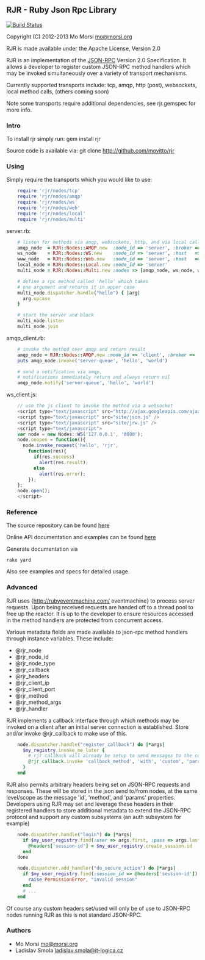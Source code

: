 ## RJR - Ruby Json Rpc Library ##
[![Build Status](https://travis-ci.org/movitto/rjr.png?branch=dep-fixes)](https://travis-ci.org/movitto/rjr)

Copyright (C) 2012-2013 Mo Morsi <mo@morsi.org>

RJR is made available under the Apache License, Version 2.0

RJR is an implementation of the [JSON-RPC](http://en.wikipedia.org/wiki/JSON-RPC)
Version 2.0 Specification. It allows a developer to register custom JSON-RPC
method handlers which may be invoked simultaneously over a variety of transport
mechanisms.

Currently supported transports include:
    tcp, amqp, http (post), websockets, local method calls, (others coming soon)

Note some transports require additional dependencies, see rjr.gemspec for more info.

### Intro ###
To install rjr simply run:
    gem install rjr

Source code is available via:
    git clone http://github.com/movitto/rjr

### Using ###

Simply require the transports which you would
like to use:

```ruby
    require 'rjr/nodes/tcp'
    require 'rjr/nodes/amqp'
    require 'rjr/nodes/ws'
    require 'rjr/nodes/web'
    require 'rjr/nodes/local'
    require 'rjr/nodes/multi'
```

server.rb:

```ruby
    # listen for methods via amqp, websockets, http, and via local calls
    amqp_node  = RJR::Nodes::AMQP.new  :node_id => 'server', :broker => 'localhost'
    ws_node    = RJR::Nodes::WS.new    :node_id => 'server', :host   => 'localhost', :port => 8080
    www_node   = RJR::Nodes::Web.new   :node_id => 'server', :host   => 'localhost', :port => 8888
    local_node = RJR::Nodes::Local.new :node_id => 'server'
    multi_node = RJR::Nodes::Multi.new :nodes => [amqp_node, ws_node, www_node, local_node]

    # define a rpc method called 'hello' which takes
    # one argument and returns it in upper case
    multi_node.dispatcher.handle("hello") { |arg|
      arg.upcase
    }

    # start the server and block
    multi_node.listen
    multi_node.join
```

amqp_client.rb:

```ruby
    # invoke the method over amqp and return result
    amqp_node = RJR::Nodes::AMQP.new :node_id => 'client', :broker => 'localhost'
    puts amqp_node.invoke('server-queue', 'hello', 'world')

    # send a notification via amqp,
    # notifications immediately return and always return nil
    amqp_node.notify('server-queue', 'hello', 'world')
```

ws_client.js:

```javascript
    // use the js client to invoke the method via a websocket
    <script type="text/javascript" src="http://ajax.googleapis.com/ajax/libs/jquery/1.7.1/jquery.min.js"></script>
    <script type="text/javascript" src="site/json.js" />
    <script type="text/javascript" src="site/jrw.js" />
    <script type="text/javascript">
    var node = new Nodes::WS('127.0.0.1', '8080');
    node.onopen = function(){
      node.invoke_request('hello', 'rjr',
        function(res){
          if(res.success)
            alert(res.result);
          else
            alert(res.error);
        });
    };
    node.open();
    </script>
```

### Reference ###

The source repository can be found [here](https://github.com/movitto/rjr)

Online API documentation and examples can be found [here](http://rubydoc.info/github/movitto/rjr)

Generate documentation via

    rake yard

Also see examples and specs for detailed usage.

### Advanced ###

RJR uses {http://rubyeventmachine.com/ eventmachine} to process server requests.
Upon being received requests are handed off to a thread pool to free up the reactor.
It is up to the developer to ensure resources accessed in the method handlers
are protected from concurrent access.

Various metadata fields are made available to json-rpc method handlers through
instance variables. These include:

- @rjr_node
- @rjr_node_id
- @rjr_node_type
- @rjr_callback
- @rjr_headers
- @rjr_client_ip
- @rjr_client_port
- @rjr_method
- @rjr_method_args
- @rjr_handler

RJR implements a callback interface through which methods may be invoked on a client
after an initial server connection is established. Store and/or invoke @rjr_callback to make
use of this.

```ruby
    node.dispatcher.handle("register_callback") do |*args|
      $my_registry.invoke_me_later {
        # rjr callback will already be setup to send messages to the correct client
        @rjr_callback.invoke 'callback_method', 'with', 'custom', 'params'
      }
    end
```

RJR also permits arbitrary headers being set on JSON-RPC requests and responses. These
will be stored in the json send to/from nodes, at the same level/scope as the message
'id', 'method', and 'params' properties. Developers using RJR may set and leverage these headers
in their registered handlers to store additional metadata to extend the JSON-RPC protocol and
support any custom subsystems (an auth subsystem for example)

```ruby
    node.dispatcher.handle("login") do |*args|
      if $my_user_registry.find(:user => args.first, :pass => args.last)
        @headers['session-id'] = $my_user_registry.create_session.id
      end
    done

    node.dispatcher.add_handler("do_secure_action") do |*args|
      if $my_user_registry.find(:session_id => @headers['session-id']).nil?
        raise PermissionError, "invalid session"
      end
      # ...
    end
```

Of course any custom headers set/used will only be of use to JSON-RPC nodes running
RJR as this is not standard JSON-RPC.


### Authors ###
* Mo Morsi <mo@morsi.org>
* Ladislav Smola <ladislav.smola@it-logica.cz>
